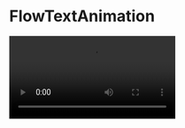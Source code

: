 # FlowTextAnimation

![](https://github.com/ram4ik/FlowTextAnimation/blob/master/FlowTextAnimation/Assets.xcassets/Screen%20Recording%202020-03-02%20at%2011.16.16.dataset/Screen%20Recording%202020-03-02%20at%2011.16.16.mov)
